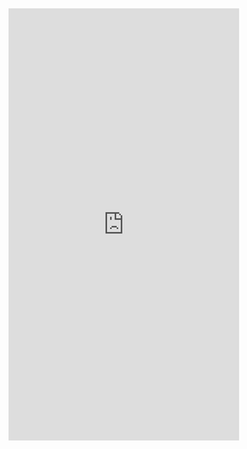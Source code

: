 <iframe  
height=850
width=90%
src="https://ks.wjx.top/vm/hdKGOJ0.aspx"  
frameborder=0  
allowfullscreen>
</iframe>